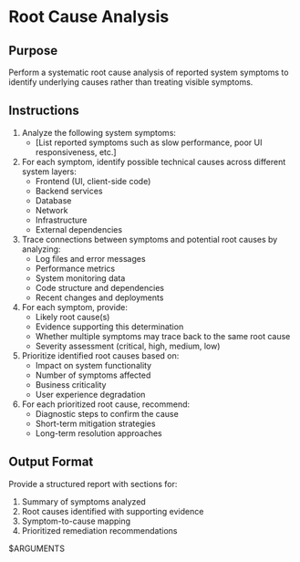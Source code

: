 # Root Cause Analysis

## Purpose
Perform a systematic root cause analysis of reported system symptoms to identify underlying causes rather than treating visible symptoms.

## Instructions
1. Analyze the following system symptoms: 
   - [List reported symptoms such as slow performance, poor UI responsiveness, etc.]
2. For each symptom, identify possible technical causes across different system layers:
   - Frontend (UI, client-side code)
   - Backend services
   - Database
   - Network
   - Infrastructure
   - External dependencies
3. Trace connections between symptoms and potential root causes by analyzing:
   - Log files and error messages
   - Performance metrics
   - System monitoring data
   - Code structure and dependencies
   - Recent changes and deployments
4. For each symptom, provide:
   - Likely root cause(s)
   - Evidence supporting this determination
   - Whether multiple symptoms may trace back to the same root cause
   - Severity assessment (critical, high, medium, low)
5. Prioritize identified root causes based on:
   - Impact on system functionality
   - Number of symptoms affected
   - Business criticality
   - User experience degradation
6. For each prioritized root cause, recommend:
   - Diagnostic steps to confirm the cause
   - Short-term mitigation strategies
   - Long-term resolution approaches

## Output Format
Provide a structured report with sections for:
1. Summary of symptoms analyzed
2. Root causes identified with supporting evidence
3. Symptom-to-cause mapping
4. Prioritized remediation recommendations

$ARGUMENTS
